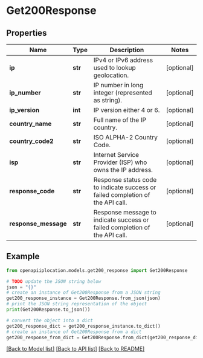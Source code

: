 # Get200Response


## Properties

Name | Type | Description | Notes
------------ | ------------- | ------------- | -------------
**ip** | **str** | IPv4 or IPv6 address used to lookup geolocation. | [optional] 
**ip_number** | **str** | IP number in long integer (represented as string). | [optional] 
**ip_version** | **int** | IP version either 4 or 6. | [optional] 
**country_name** | **str** | Full name of the IP country. | [optional] 
**country_code2** | **str** | ISO ALPHA-2 Country Code. | [optional] 
**isp** | **str** | Internet Service Provider (ISP) who owns the IP address. | [optional] 
**response_code** | **str** | Response status code to indicate success or failed completion of the API call. | [optional] 
**response_message** | **str** | Response message to indicate success or failed completion of the API call. | [optional] 

## Example

```python
from openapiiplocation.models.get200_response import Get200Response

# TODO update the JSON string below
json = "{}"
# create an instance of Get200Response from a JSON string
get200_response_instance = Get200Response.from_json(json)
# print the JSON string representation of the object
print(Get200Response.to_json())

# convert the object into a dict
get200_response_dict = get200_response_instance.to_dict()
# create an instance of Get200Response from a dict
get200_response_from_dict = Get200Response.from_dict(get200_response_dict)
```
[[Back to Model list]](../README.md#documentation-for-models) [[Back to API list]](../README.md#documentation-for-api-endpoints) [[Back to README]](../README.md)


